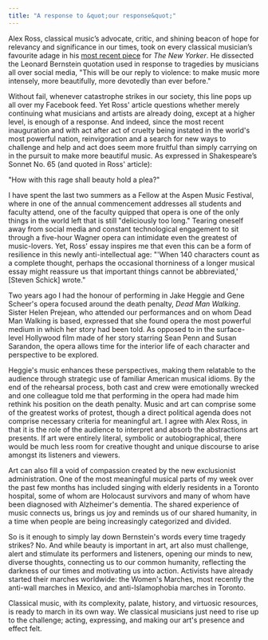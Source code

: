 ```yaml
---
title: "A response to &quot;our response&quot;"
---
```


Alex Ross, classical music’s advocate, critic, and shining beacon of hope for relevancy and significance in our times, took on every classical musician’s favourite adage in his [most recent piece](http://www.newyorker.com/culture/cultural-comment/making-art-in-a-time-of-rage) for *The New Yorker*. He dissected the Leonard Bernstein quotation used in response to tragedies by musicians all over social media, "This will be our reply to violence: to make music more intensely, more beautifully, more devotedly than ever before."

Without fail, whenever catastrophe strikes in our society, this line pops up all over my Facebook feed. Yet Ross' article questions whether merely continuing what musicians and artists are already doing, except at a higher level, is enough of a response. And indeed, since the most recent inauguration and with act after act of cruelty being instated in the world's most powerful nation, reinvigoration and a search for new ways to challenge and help and act does seem more fruitful than simply carrying on in the pursuit to make more beautiful music. As expressed in Shakespeare’s Sonnet No. 65 (and quoted in Ross' article):

"How with this rage shall beauty hold a plea?"

I have spent the last two summers as a Fellow at the Aspen Music Festival, where in one of the annual commencement addresses all students and faculty attend, one of the faculty quipped that opera is one of the only things in the world left that is still "deliciously too long." Tearing oneself away from social media and constant technological engagement to sit through a five-hour Wagner opera can intimidate even the greatest of music-lovers. Yet, Ross' essay inspires me that even this can be a form of resilience in this newly anti-intellectual age: "'When 140 characters count as a complete thought, perhaps the occasional thorniness of a longer musical essay might reassure us that important things cannot be abbreviated,' [Steven Schick] wrote."

Two years ago I had the honour of performing in Jake Heggie and Gene Scheer's opera focused around the death penalty, *Dead Man Walking*. Sister Helen Prejean, who attended our performances and on whom Dead Man Walking is based, expressed that she found opera the most powerful medium in which her story had been told. As opposed to in the surface-level Hollywood film made of her story starring Sean Penn and Susan Sarandon, the opera allows time for the interior life of each character and perspective to be explored.

Heggie's music enhances these perspectives, making them relatable to the audience through strategic use of familiar American musical idioms. By the end of the rehearsal process, both cast and crew were emotionally wrecked and one colleague told me that performing in the opera had made him rethink his position on the death penalty. Music and art can comprise some of the greatest works of protest, though a direct political agenda does not comprise necessary criteria for meaningful art. I agree with Alex Ross, in that it is the role of the audience to interpret and absorb the abstractions art presents. If art were entirely literal, symbolic or autobiographical, there would be much less room for creative thought and unique discourse to arise amongst its listeners and viewers.

Art can also fill a void of compassion created by the new exclusionist administration. One of the most meaningful musical parts of my week over the past few months has included singing with elderly residents in a Toronto hospital, some of whom are Holocaust survivors and many of whom have been diagnosed with Alzheimer's dementia. The shared experience of music connects us, brings us joy and reminds us of our shared humanity, in a time when people are being increasingly categorized and divided.

So is it enough to simply lay down Bernstein's words every time tragedy strikes? No. And while beauty is important in art, art also must challenge, alert and stimulate its performers and listeners, opening our minds to new, diverse thoughts, connecting us to our common humanity, reflecting the darkness of our times and motivating us into action. Activists have already started their marches worldwide: the Women's Marches, most recently the anti-wall marches in Mexico, and anti-Islamophobia marches in Toronto. 

Classical music, with its complexity, palate, history, and virtuosic resources, is ready to march in its own way. We classical musicians just need to rise up to the challenge; acting, expressing, and making our art's presence and effect felt. 
